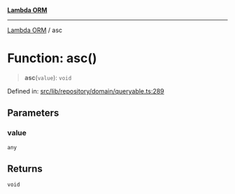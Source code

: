 [**Lambda ORM**](../README.md)

***

[Lambda ORM](../README.md) / asc

# Function: asc()

> **asc**(`value`): `void`

Defined in: [src/lib/repository/domain/queryable.ts:289](https://github.com/lambda-orm/lambdaorm-base/blob/5f10bdc7d0f008296efbcbe89bc2bf1ed03aaaef/src/lib/repository/domain/queryable.ts#L289)

## Parameters

### value

`any`

## Returns

`void`
